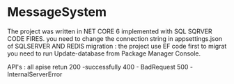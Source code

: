# MessageSystem


The project was written in NET CORE 6 implemented with SQL SQRVER CODE FIRES.
you need to change the connection string in appsettings.json of SQLSERVER AND REDIS
migration : the project use EF code first to migrat you need to run Update-database from Package Manager Console.

API's : all apise retun 200 -successfully 400 - BadRequest 500 -InternalServerError
